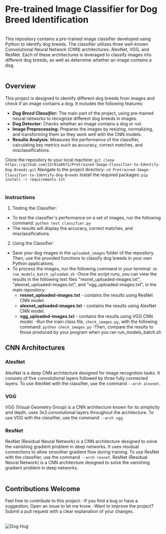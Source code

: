 # Pre-trained Image Classifier for Dog Breed Identification
<br>This repository contains a pre-trained image classifier developed using Python to identify dog breeds. The classifier utilizes three well-known Convolutional Neural Network (CNN) architectures: AlexNet, VGG, and ResNet. Each of these architectures is leveraged to classify images into different dog breeds, as well as determine whether an image contains a dog.<br><br>

## Overview
This project is designed to identify different dog breeds from images and check if an image contains a dog. It includes the following features:
- ***Dog Breed Classifier:*** The main part of the project, using pre-trained neural networks to recognize different dog breeds in images.
- **Dog Detector:** Checks whether an image contains a dog or not.
- **Image Preprocessing:** Prepares the images by resizing, normalizing, and transforming them so they work well with the CNN models.
- **Results Analysis**: Measures the performance of the classifier, calculating key metrics such as accuracy, correct matches, and misclassifications.

Clone the repository to your local machine:
`git clone https://github.com/22r01a6672/Pretrained-Image-Classifier-to-Identify-Dog-Breeds.git`
Navigate to the project directory:
`cd Pretrained-Image-Classifier-to-Identify-Dog-Breeds`
Install the required packages:
`pip install -r requirements.txt`
<br><br>

### Instructions
1. Testing the Classifier:
  - To test the classifier's performance on a set of images, run the following command:
   `python test_classifier.py`
  - The results will display the accuracy, correct matches, and misclassifications.
2. Using the Classifier:
- Save your dog images in the `uploaded_images` folder of the repository. Then, use the provided functions to classify dog breeds in your own Python applications.
- To process the images, run the following command in your terminal:
`
sh run_models_batch_uploaded.sh
` 
-Once the script runs, you can view the results in the following text files  "resnet_uploaded-images.txt", "alexnet_uploaded-images.txt", and "vgg_uploaded-images.txt", in the main repository:
  - **resnet_uploaded-images.txt** - contains the results using ResNet CNN model.
  - **alexnet_uploaded-images.txt** - contains the results using AlexNet CNN model.
  - **vgg_uploaded-images.txt** - contains the results using VGG CNN model.
-Run the main class file, `check_images.py`, with the following command:
`
python check_images.py
`
-Then, compare the results to those produced by your program when you ran run_models_batch.sh
## CNN Architectures
### AlexNet
AlexNet is a deep CNN architecture designed for image recognition tasks. It consists of five convolutional layers followed by three fully connected layers. To use AlexNet with the classifier, use the command `--arch alexnet`.

### VGG
VGG (Visual Geometry Group) is a CNN architecture known for its simplicity and depth, uses 3x3 convolutional layers throughout the architecture. To use VGG with the classifier, use the command `--arch vgg`.

### ResNet
ResNet (Residual Neural Network) is a CNN architecture designed to solve the vanishing gradient problem in deep networks. It uses residual connections to allow smoother gradient flow during training. To use ResNet with the classifier, use the command `--arch resnet`.
ResNet (Residual Neural Network) is a CNN architecture designed to solve the vanishing gradient problem in deep networks. 
<br><br>

## Contributions Welcome
Feel free to contribute to this project: 
-If you find a bug or have a suggestion, Open an issue to let me know.
-Want to improve the project? Submit a pull request with a clear explanation of your changes.
<br/><br/>

![Dog Hug](https://github.com/22r01a6672/Pretrained-Image-Classifier-to-Identify-Dog-Breeds/raw/main/images/dog_hug.jpg)

